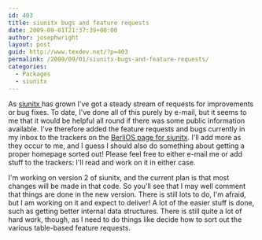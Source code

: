 ```yaml
---
id: 403
title: siunitx bugs and feature requests
date: 2009-09-01T21:37:39+00:00
author: josephwright
layout: post
guid: http://www.texdev.net/?p=403
permalink: /2009/09/01/siunitx-bugs-and-feature-requests/
categories:
  - Packages
  - siunitx
---
```

As <a title="A comprehensive (SI) units package" href="http://tug.ctan.org/cgi-bin/ctanPackageInformation.py?id=siunitx">siunitx </a>has grown I've got a steady stream of requests for improvements or bug fixes. To date, I've done all of this purely by e-mail, but it seems to me that it would be helpful all round if there was some public information available.  I've therefore added the feature requests and bugs currently in my inbox to the trackers on the <a href="http://siunitx.berlios.de">BerliOS page for siunitx</a>. I'll add more as they occur to me, and I guess I should also do something about getting a proper homepage sorted out! Please feel free to either e-mail me or add stuff to the trackers: I'll read and work on it in either case.

I'm working on version 2 of siunitx, and the current plan is that most changes will be made in that code. So you'll see that I may well comment that things are done in the new version. There is still lots to do, I'm afraid, but I am working on it and expect to deliver! A lot of the easier stuff is done, such as getting better internal data structures. There is still quite a lot of hard work, though, as I need to do things like decide how to sort out the various table-based feature requests.